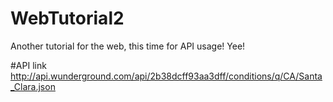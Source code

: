 # WebTutorial2
Another tutorial for the web, this time for API usage!
Yee!

#API link
http://api.wunderground.com/api/2b38dcff93aa3dff/conditions/q/CA/Santa_Clara.json
